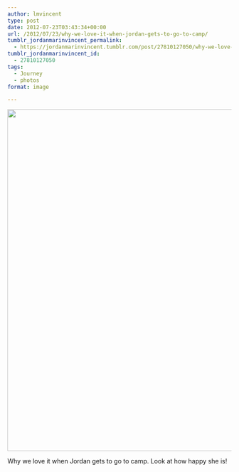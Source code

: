 ```yaml
---
author: lmvincent
type: post
date: 2012-07-23T03:43:34+00:00
url: /2012/07/23/why-we-love-it-when-jordan-gets-to-go-to-camp/
tumblr_jordanmarinvincent_permalink:
  - https://jordanmarinvincent.tumblr.com/post/27810127050/why-we-love-it-when-jordan-gets-to-go-to-camp
tumblr_jordanmarinvincent_id:
  - 27810127050
tags:
  - Journey
  - photos
format: image

---
```

<img loading="lazy" src="https://jordansjourney.files.wordpress.com/2012/07/tumblr_m7lh0ndnjq1rn5v6ko1_1280.jpg" alt="" width="1024" height="768" class="alignnone size-full wp-image-127" />

Why we love it when Jordan gets to go to camp. Look at how happy she is!